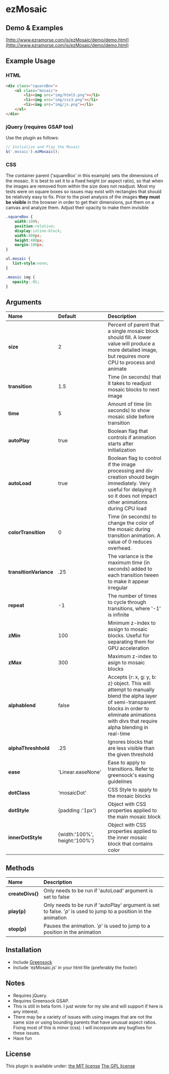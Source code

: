 # ezMosaic

## Demo & Examples

[http://www.ezramorse.com/js/ezMosaic/demo/demo.html](http://www.ezramorse.com/js/ezMosaic/demo/demo.html)

## Example Usage

### HTML

```html
<div class="squareBox">
	<ul class="mosaic">
		<li><img src="img/html5.png"></li>
		<li><img src="img/css3.png"></li>
		<li><img src="img/js.png"></li>
	</ul>
</div>
```

### jQuery (requires GSAP too)

Use the plugin as follows:

```js
// Initialize and Play the Mosaic 
$('.mosaic').ezMosaic();
```

### CSS

The container parent ('squareBox' in this example) sets the dimensions of the mosaic. It is best to set it to a fixed height (or aspect ratio), so that when the images are 
removed from within the size does not readjust. Most my tests were on square boxes so issues may exist with rectangles that should be relatively easy to fix. Prior to the
pixel analysis of the images **they must be visible** in the browser in order to get their dimensions, put them on a canvas and analyze them. Adjust their opacity to make
them invisible

```css
.squareBox {
    width:100%;
    position:relative;
    display:inline-block;
    width:400px;
    height:400px;
    margin:100px;
}

ul.mosaic {
   list-style:none;
}

.moasic img {
   opacity:.01;
}
```

## Arguments
| Name | Default | Description |
| :--------------- | :-------------- | :-------------------------------------------------------- | 
| **size** | 2 | Percent of parent that a single mosaic block should fill. A lower value will produce a more detailed image, but requires more CPU to process and animate |
| **transition** | 1.5  | Time (in seconds) that it takes to readjust mosaic blocks to next image |
| **time** | 5  | Amount of time (in seconds) to show mosaic slide before transition |
| **autoPlay** | true | Boolean flag that controls if animation starts after initialization |
| **autoLoad** | true | Boolean flag to control if the image processing and div creation should begin immediately. Very useful for delaying it so it does not impact other animations during CPU load  |
| **colorTransition** | 0 | Time (in seconds) to change the color of the mosaic during transition animation. A value of 0 reduces overhead. |
| **transitionVariance** | .25 | The variance is the maximum time (in seconds) added to each transition tween to make it appear irregular |
| **repeat** | -1 | The number of times to cycle through transitions, where '-1' is infinite |
| **zMin** | 100 | Minimum z-index to assign to mosaic blocks. Useful for separating them for GPU acceleration  |
| **zMax** | 300 | Maximum z-index to asign to mosaic blocks |
| **alphablend** | false | Accepts {r: x, g: y, b: z} object. This will attempt to manually blend the alpha layer of semi-transparent blocks in order to eliminate animations with divs that require alpha blending in real-time  |
| **alphaThreshhold** | .25 | Ignores blocks that are less visible than the given threshold |
| **ease** | 'Linear.easeNone' | Ease to apply to transitions. Refer to greensock's easing guidelines |
| **dotClass** | 'mosaicDot' | CSS Style to apply to the mosaic blocks |
| **dotStyle** | {padding :'1px'} | Object with CSS properties applied to the main mosaic block |
| **innerDotStyle** | {width:'100%', height:'100%'} | Object with CSS properties applied to the inner mosaic block that contains color |

## Methods
| Name | Description |
| :--------------- | :-------------------------------------------------------- | 
| **createDivs()**| Only needs to be run if 'autoLoad' argument is set to false |
| **play(p)**| Only needs to be run if 'autoPlay' argument is set to false. '*p*' is used to jump to a position in the animation |
| **stop(p)**| Pauses the animation. '*p*' is used to jump to a position in the animation |

## Installation

* Include [Greensock](https://greensock.com/)
* Include 'ezMosaic.js' in your html file (preferably the footer)

## Notes

* Requires jQuery.
* Requires Greensock GSAP.
* This is still in beta form. I just wrote for my site and will support if here is any interest.
* There may be a variety of issues with using images that are not the same size or using bounding parents that have unusual aspect ratios. Fixing most of this is minor (css). I will incorporate any bugfixes for these issues.
* Have fun

## License

This plugin is available under:
[the MIT license](http://mths.be/mit)
[The GPL license](http://www.gnu.org/copyleft/gpl.html)
